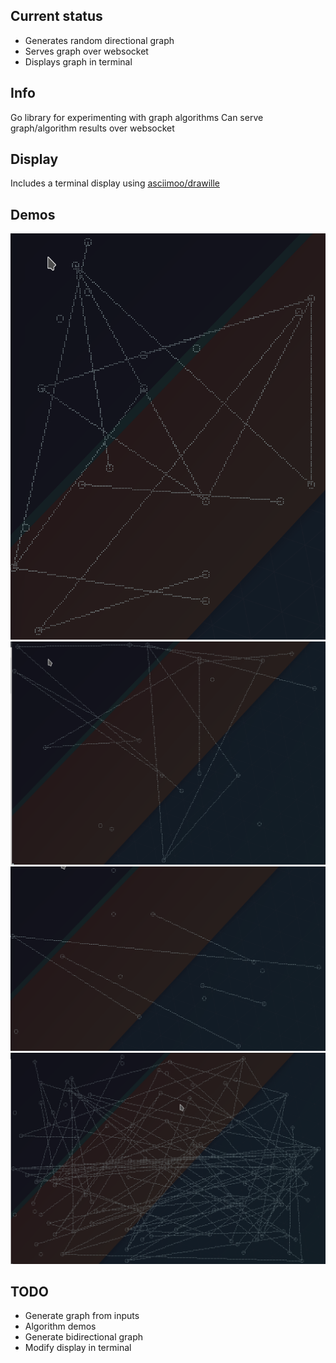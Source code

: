 ## Current status
- Generates random directional graph
- Serves graph over websocket
- Displays graph in terminal

## Info
Go library for experimenting with graph algorithms
Can serve graph/algorithm results over websocket

## Display
Includes a terminal display using [asciimoo/drawille](https://github.com/asciimoo/drawille)

## Demos
![Sample 1](demos/sample_graph_1.png)
![Sample 2](demos/sample_graph_2.png)
![Sample 3](demos/sample_graph_3.png)
![Sample 4](demos/sample_graph_4.png)

## TODO
- Generate graph from inputs
- Algorithm demos
- Generate bidirectional graph
- Modify display in terminal
